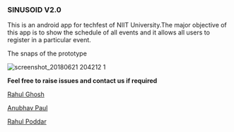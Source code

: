 
### SINUSOID V2.0

   This is an android app for techfest of NIIT University.The major objective of this app is to show the schedule of all events and it allows all users to register in a particular event.
   
   The snaps of the prototype
   
   ![screenshot_20180621 204212 1](https://user-images.githubusercontent.com/22416933/41738513-d7546578-75af-11e8-9274-7bf0411c2bb7.jpg)

   
   



**Feel free to raise issues and contact us if required**

[Rahul Ghosh](https://github.com/ghrahul)

[Anubhav Paul](https://github.com/danish31)

[Rahul Poddar](https://github.com/BlueHat01)
